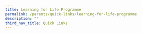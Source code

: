 ```yaml
---
title: Learning for Life Programme
permalink: /parents/quick-links/learning-for-life-programme
description: ""
third_nav_title: Quick Links
---
```

